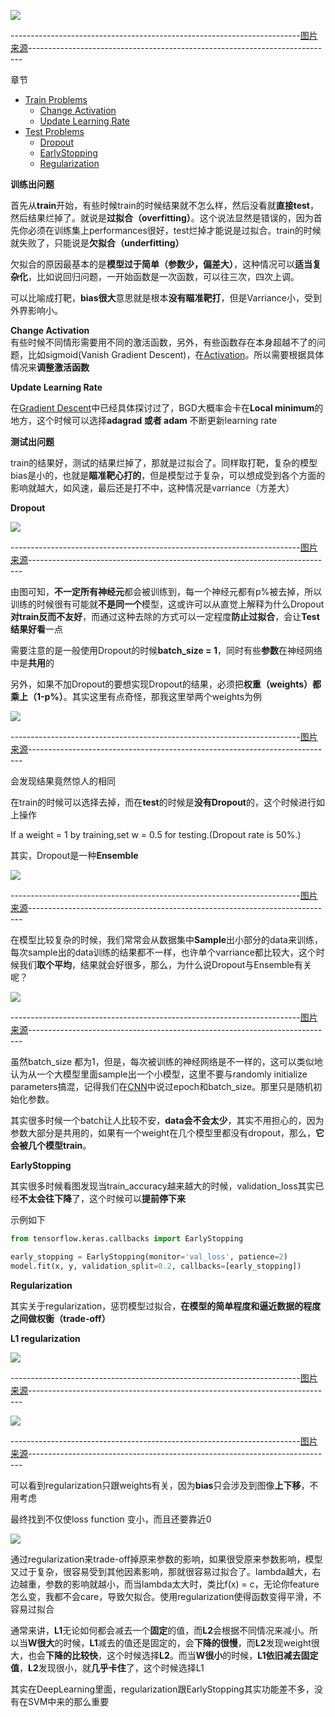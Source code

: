 ![](https://github.com/sherlcok314159/ML/blob/main/Images/Recipe_for_DNN.jpg)

------------------------------------------------------------------------[图片来源](https://www.youtube.com/watch?v=xki61j7z-30&list=PLJV_el3uVTsPy9oCRY30oBPNLCo89yu49&index=17&ab_channel=Hung-yiLee)----------------------------------------------------------------------------


章节
- [Train Problems](#train)
    - [Change Activation](#activation)
    - [Update Learning Rate](#lr)
- [Test Problems](#test)
    - [Dropout](#drop)
    - [EarlyStopping](#stop)
    - [Regularization](#regular)

**<div id='train'>训练出问题</div>**

首先从**train**开始，有些时候train的时候结果就不怎么样，然后没看就**直接test**，然后结果烂掉了。就说是**过拟合（overfitting）**。这个说法显然是错误的，因为首先你必须在训练集上performances很好，test烂掉才能说是过拟合。train的时候就失败了，只能说是**欠拟合（underfitting）**

欠拟合的原因最基本的是**模型过于简单（参数少，偏差大）**，这种情况可以**适当复杂化**，比如说回归问题，一开始函数是一次函数，可以往三次，四次上调。

可以比喻成打靶，**bias很大**意思就是根本**没有瞄准靶打**，但是Varriance小，受到外界影响小。

**<div id='activation'>Change Activation</div>**
有些时候不同情形需要用不同的激活函数，另外，有些函数存在本身超越不了的问题，比如sigmoid(Vanish Gradient Descent)，在[Activation](../NN/activation.md)。所以需要根据具体情况来**调整激活函数**


**<div id='lr'>Update Learning Rate</div>**

在[Gradient Descent](../optimization/GD.md)中已经具体探讨过了，BGD大概率会卡在**Local minimum**的地方，这个时候可以选择**adagrad 或者 adam** 不断更新learning rate

**<div id='test'>测试出问题</div>**

train的结果好，测试的结果烂掉了，那就是过拟合了。同样取打靶，复杂的模型bias是小的，也就是**瞄准靶心打的**，但是模型过于复杂，可以想成受到各个方面的影响就越大，如风速，最后还是打不中，这种情况是varriance（方差大）

**<div id='drop'>Dropout</div>**

![](https://github.com/sherlcok314159/ML/blob/main/Images/dropout.png)

------------------------------------------------------------------------[图片来源](https://www.youtube.com/watch?v=xki61j7z-30&list=PLJV_el3uVTsPy9oCRY30oBPNLCo89yu49&index=17&ab_channel=Hung-yiLee)----------------------------------------------------------------------------

由图可知，**不一定所有神经元**都会被训练到，每一个神经元都有p%被去掉，所以训练的时候很有可能就**不是同一个**模型，这或许可以从直觉上解释为什么Dropout**对train反而不友好**，而通过这种去除的方式可以一定程度**防止过拟合**，会让**Test结果好看**一点

需要注意的是一般使用Dropout的时候**batch_size = 1**，同时有些**参数**在神经网络中是**共用**的

另外，如果不加Dropout的要想实现Dropout的结果，必须把**权重（weights）都乘上（1-p%）**。其实这里有点奇怪，那我这里举两个weights为例

![](https://github.com/sherlcok314159/ML/blob/main/Images/Dropout.jpg)

------------------------------------------------------------------------[图片来源](https://www.youtube.com/watch?v=xki61j7z-30&list=PLJV_el3uVTsPy9oCRY30oBPNLCo89yu49&index=17&ab_channel=Hung-yiLee)----------------------------------------------------------------------------

会发现结果竟然惊人的相同

在train的时候可以选择去掉，而在**test**的时候是**没有Dropout**的，这个时候进行如上操作

If a weight = 1 by training,set w = 0.5 for testing.(Dropout rate is 50%.)

其实，Dropout是一种**Ensemble**


![](https://github.com/sherlcok314159/ML/blob/main/Images/dropout_ensemble.png)

------------------------------------------------------------------------[图片来源](https://www.youtube.com/watch?v=xki61j7z-30&list=PLJV_el3uVTsPy9oCRY30oBPNLCo89yu49&index=17&ab_channel=Hung-yiLee)----------------------------------------------------------------------------

在模型比较复杂的时候，我们常常会从数据集中**Sample**出小部分的data来训练，每次sample出的data训练的结果都不一样，也许单个varriance都比较大，这个时候我们**取个平均**，结果就会好很多，那么，为什么说Dropout与Ensemble有关呢？

![](https://github.com/sherlcok314159/ML/blob/main/Images/dropout_2.jpg)

------------------------------------------------------------------------[图片来源](https://www.youtube.com/watch?v=xki61j7z-30&list=PLJV_el3uVTsPy9oCRY30oBPNLCo89yu49&index=17&ab_channel=Hung-yiLee)----------------------------------------------------------------------------

虽然batch_size 都为1，但是，每次被训练的神经网络是不一样的，这可以类似地认为从一个大模型里面sample出一个小模型，这里不要与randomly initialize parameters搞混，记得我们在[CNN](CNN/cnn.md)中说过epoch和batch_size。那里只是随机初始化参数。

其实很多时候一个batch让人比较不安，**data会不会太少**，其实不用担心的，因为参数大部分是共用的，如果有一个weight在几个模型里都没有dropout，那么，**它会被几个模型train**。


**<div id='stop'>EarlyStopping</div>**

其实很多时候看图发现当train_accuracy越来越大的时候，validation_loss其实已经**不太会往下降**了，这个时候可以**提前停下来**

示例如下

```python
from tensorflow.keras.callbacks import EarlyStopping

early_stopping = EarlyStopping(monitor='val_loss', patience=2)
model.fit(x, y, validation_split=0.2, callbacks=[early_stopping])
```

**<div id='regular'>Regularization</div>**

其实关于regularization，惩罚模型过拟合，**在模型的简单程度和逼近数据的程度之间做权衡（trade-off）**

**L1 regularization**

![](https://github.com/sherlcok314159/ML/blob/main/Images/l1.jpg)

------------------------------------------------------------------------[图片来源](https://www.youtube.com/watch?v=xki61j7z-30&list=PLJV_el3uVTsPy9oCRY30oBPNLCo89yu49&index=17&ab_channel=Hung-yiLee)----------------------------------------------------------------------------

![](https://github.com/sherlcok314159/ML/blob/main/Images/l2.png)

------------------------------------------------------------------------[图片来源](https://www.youtube.com/watch?v=xki61j7z-30&list=PLJV_el3uVTsPy9oCRY30oBPNLCo89yu49&index=17&ab_channel=Hung-yiLee)----------------------------------------------------------------------------

可以看到regularization只跟weights有关，因为**bias**只会涉及到图像**上下移**，不用考虑

最终找到不仅使loss function 变小，而且还要靠近0

![](https://github.com/sherlcok314159/ML/blob/main/Images/trade_off.jpg)

通过regularization来trade-off掉原来参数的影响，如果很受原来参数影响，模型又过于复杂，很容易受到其他因素影响，那就很容易过拟合了。lambda越大，右边越重，参数的影响就越小，而当lambda太大时，类比f(x) = c，无论你feature怎么变，我都不会care，导致欠拟合。使用regularization使得函数变得平滑，不容易过拟合

通常来讲，**L1**无论如何都会减去一个**固定**的值，而**L2**会根据不同情况来减小。所以当**W很大**的时候，**L1**减去的值还是固定的，会**下降的很慢**，而**L2**发现weight很大，也会**下降的比较快**，这个时候选择**L2**。而当**W很小**的时候，**L1依旧减去固定值**，**L2**发现很小，就**几乎卡住**了，这个时候选择L1

其实在DeepLearning里面，regularization跟EarlyStopping其实功能差不多，没有在SVM中来的那么重要



